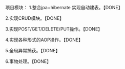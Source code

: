 项目模块：
1.整合jpa+hibernate 实现自动建表。【DONE】

2.实现CRUD模块。【DONE】

3.实现POST/GET/DELETE/PUT操作。【DONE】

4.实现各种形式的AOP操作。【DONE】

5.全局异常捕获。【DONE】

6.事物处理。【DONE】
